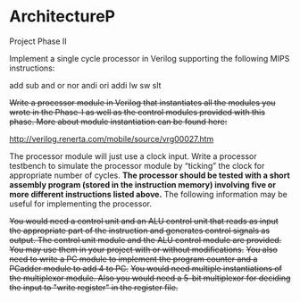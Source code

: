 ArchitectureP
=============

Project Phase II

Implement a single cycle processor in Verilog supporting the following MIPS instructions:

add
sub
and
or
nor
andi
ori
addi
lw
sw
slt
 

~~Write a processor module in Verilog that instantiates all the modules you wrote in the Phase-I as well as the control modules provided with this phase. More about module instantiation can be found here:~~

http://verilog.renerta.com/mobile/source/vrg00027.htm

The processor module will just use a clock input. Write a processor testbench to simulate the processor module by “ticking” the clock for appropriate number of cycles. **The processor should be tested with a short assembly program (stored in the instruction memory) involving five or more different instructions listed above.** The following information may be useful for implementing the processor.

~~You would need a control unit and an ALU control unit that reads as input the appropriate part of the instruction and generates control signals as output. The control unit module and the ALU control module are provided. You may use them in your project with or without modifications.~~
~~You also need to write a PC module to implement the program counter and a PCadder module to add 4 to PC.~~
~~You would need multiple instantiations of the multiplexor module. Also you would need a 5-bit multiplexor for deciding the input to "write register" in the register file.~~
